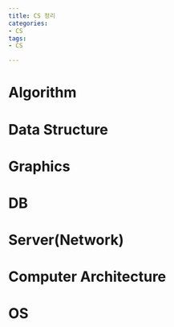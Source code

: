 ```yaml
---
title: CS 정리
categories: 
- CS
tags: 
- CS

---
```

# Algorithm

# Data Structure

# Graphics

# DB

# Server(Network)

# Computer Architecture

# OS
